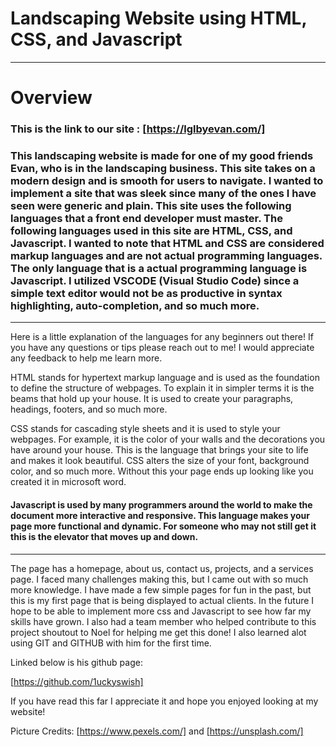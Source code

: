 # Landscaping Website using HTML, CSS, and Javascript
---
# Overview
### This is the link to our site : [https://lglbyevan.com/]
### This landscaping website is made for one of my good friends Evan, who is in the landscaping business. This site takes on a modern design and is smooth for users to navigate. I wanted to implement a site that was sleek since many of the ones I have seen were generic and plain. This site uses the following languages that a front end developer must master. The following languages used in this site are HTML, CSS, and Javascript. I wanted to note that HTML and CSS are considered markup languages and are not actual programming languages. The only language that is a actual programming language is Javascript. I utilized VSCODE (Visual Studio Code) since a simple text editor would not be as productive in syntax highlighting, auto-completion, and so much more. 
---
Here is a little explanation of the languages for any beginners out there! If you have any questions or tips please reach out to me! I would appreciate any feedback to help me learn more. 

HTML stands for hypertext markup language and is used as the foundation to define the structure of webpages. To explain it in simpler terms it is the beams that hold up your house. It is used to create your paragraphs, headings, footers, and so much more.

CSS stands for cascading style sheets and it is used to style your webpages. For example, it is the color of your walls and the decorations you have around your house. This is the language that brings your site to life and makes it look beautiful. CSS alters the size of your font, background color, and so much more. Without this your page ends up looking like you created it in microsoft word. 

#### Javascript is used by many programmers around the world to make the document more interactive and responsive. This language makes your page more functional and dynamic. For someone who may not still get it this is the elevator that moves up and down. 
---
The page has a homepage, about us, contact us, projects, and a services page. I faced many challenges making this, but I came out with so much more knowledge. I have made a few simple pages for fun in the past, but this is my first page that is being displayed to actual clients. In the future I hope to be able to implement more css and Javascript to see how far my skills have grown. I also had a team member who helped contribute to this project shoutout to Noel for helping me get this done! I also learned alot using GIT and GITHUB with him for the first time. 

Linked below is his github page:

[https://github.com/1uckyswish]

If you have read this far I appreciate it and hope you enjoyed looking at my website!

Picture Credits:
[https://www.pexels.com/] and [https://unsplash.com/]

